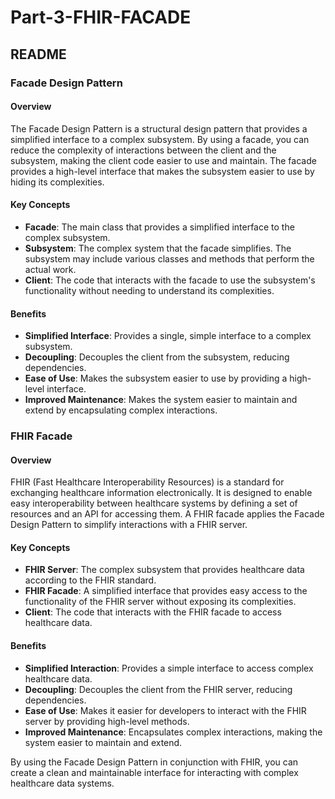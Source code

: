 # Part-3-FHIR-FACADE

## README

### Facade Design Pattern

#### Overview

The Facade Design Pattern is a structural design pattern that provides a simplified interface to a complex subsystem. By using a facade, you can reduce the complexity of interactions between the client and the subsystem, making the client code easier to use and maintain. The facade provides a high-level interface that makes the subsystem easier to use by hiding its complexities.

#### Key Concepts

- **Facade**: The main class that provides a simplified interface to the complex subsystem.
- **Subsystem**: The complex system that the facade simplifies. The subsystem may include various classes and methods that perform the actual work.
- **Client**: The code that interacts with the facade to use the subsystem's functionality without needing to understand its complexities.

#### Benefits

- **Simplified Interface**: Provides a single, simple interface to a complex subsystem.
- **Decoupling**: Decouples the client from the subsystem, reducing dependencies.
- **Ease of Use**: Makes the subsystem easier to use by providing a high-level interface.
- **Improved Maintenance**: Makes the system easier to maintain and extend by encapsulating complex interactions.

### FHIR Facade

#### Overview

FHIR (Fast Healthcare Interoperability Resources) is a standard for exchanging healthcare information electronically. It is designed to enable easy interoperability between healthcare systems by defining a set of resources and an API for accessing them. A FHIR facade applies the Facade Design Pattern to simplify interactions with a FHIR server.

#### Key Concepts

- **FHIR Server**: The complex subsystem that provides healthcare data according to the FHIR standard.
- **FHIR Facade**: A simplified interface that provides easy access to the functionality of the FHIR server without exposing its complexities.
- **Client**: The code that interacts with the FHIR facade to access healthcare data.

#### Benefits

- **Simplified Interaction**: Provides a simple interface to access complex healthcare data.
- **Decoupling**: Decouples the client from the FHIR server, reducing dependencies.
- **Ease of Use**: Makes it easier for developers to interact with the FHIR server by providing high-level methods.
- **Improved Maintenance**: Encapsulates complex interactions, making the system easier to maintain and extend.

By using the Facade Design Pattern in conjunction with FHIR, you can create a clean and maintainable interface for interacting with complex healthcare data systems.
